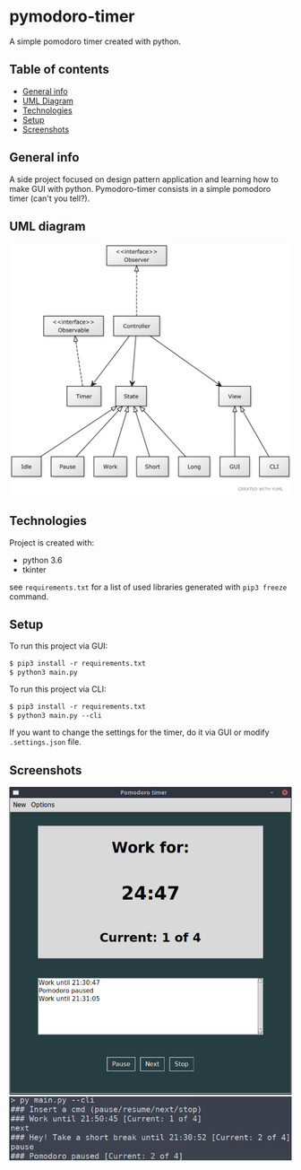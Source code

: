 # pymodoro-timer
A simple pomodoro timer created with python.

## Table of contents
* [General info](#general-info)
* [UML Diagram](#uml-diagram)
* [Technologies](#technologies)
* [Setup](#setup)
* [Screenshots](#screenshots)

## General info
A side project focused on design pattern application and learning how to make GUI with python.
Pymodoro-timer consists in a simple pomodoro timer (can't you tell?).

## UML diagram
![Diagram](docs/class_diagram.png)
	
## Technologies
Project is created with:
* python 3.6
* tkinter

see `requirements.txt` for a list of used libraries generated with `pip3 freeze` command.
	
## Setup
To run this project via GUI:

```
$ pip3 install -r requirements.txt
$ python3 main.py
```

To run this project via CLI:

```
$ pip3 install -r requirements.txt
$ python3 main.py --cli
```

If you want to change the settings for the timer, do it via GUI or modify `.settings.json` file.

## Screenshots
![Screenshot](docs/images/screenshot_1.png)
![Screenshot](docs/images/screenshot_2.png)
